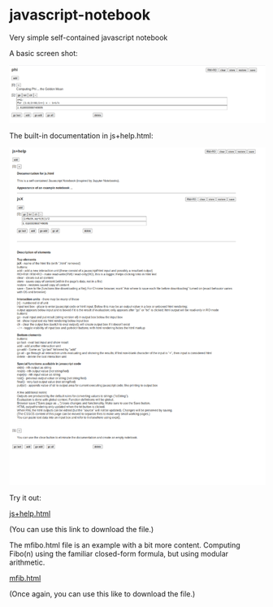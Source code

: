 # javascript-notebook
Very simple self-contained javascript notebook

A basic screen shot:

![phi](/phi.png)

The built-in documentation in js+help.html:

![js+help](/js+help-screenshot.png)

Try it out:

[js+help.html](https://raw.githubusercontent.com/timcwinkler/javascript-notebook/main/js%2Bhelp.html)

(You can use this link to download the file.)

The mfibo.html file is an example with a bit more content. Computing Fibo(n) using the familiar closed-form formula, but using modular arithmetic.

[mfib.html](https://raw.githubusercontent.com/timcwinkler/javascript-notebook/main/mfibo.html)

(Once again, you can use this like to download the file.)
